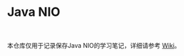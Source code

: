 # Java NIO

<br/>

本仓库仅用于记录保存Java NIO的学习笔记，详细请参考 [Wiki](https://github.com/MaGuiHong/Java-NIO/wiki)。
